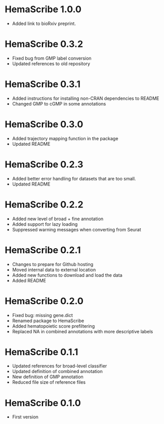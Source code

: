 # HemaScribe 1.0.0
* Added link to bioRxiv preprint.

# HemaScribe 0.3.2

* Fixed bug from GMP label conversion
* Updated references to old repository

# HemaScribe 0.3.1

* Added instructions for installing non-CRAN dependencies to README
* Changed GMP to cGMP in some annotations

# HemaScribe 0.3.0

* Added trajectory mapping function in the package
* Updated README

# HemaScribe 0.2.3

* Added better error handling for datasets that are too small.
* Updated README

# HemaScribe 0.2.2

* Added new level of broad + fine annotation
* Added support for lazy loading
* Suppressed warning messages when converting from Seurat

# HemaScribe 0.2.1

* Changes to prepare for Github hosting
* Moved internal data to external location
* Added new functions to download and load the data
* Added README

# HemaScribe 0.2.0

* Fixed bug: missing gene.dict
* Renamed package to HemaScribe
* Added hematopoietic score prefiltering
* Replaced NA in combined annotations with more descriptive labels

# HemaScribe 0.1.1

* Updated references for broad-level classifier
* Updated definition of combined annotation
* New definition of GMP annotation
* Reduced file size of reference files

# HemaScribe 0.1.0

* First version
